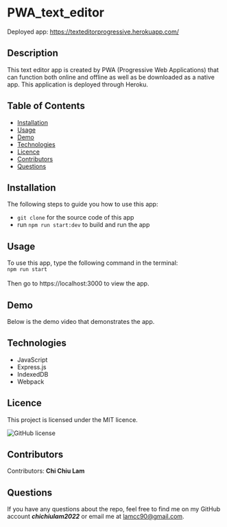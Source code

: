 # PWA_text_editor
Deployed app: https://texteditorprogressive.herokuapp.com/

## Description
This text editor app is created by PWA (Progressive Web Applications) that can function both online and offline as well as be downloaded as a native app. 
This application is deployed through Heroku.

## Table of Contents 
* [Installation](#installation)
* [Usage](#usage)
* [Demo](#demo)
* [Technologies](#technologies)
* [Licence](#licence)
* [Contributors](#contributors)
* [Questions](#questions)

## Installation
The following steps to guide you how to use this app: </br>
 * `git clone` for the source code of this app
 * run `npm run start:dev` to build and run the app
 
 ## Usage
 To use this app, type the following command in the terminal: </br>
 `npm run start`
 </br></br>
 Then go to https://localhost:3000 to view the app.
 
 ## Demo 
 Below is the demo video that demonstrates the app.
 
## Technologies
* JavaScript
* Express.js
* IndexedDB
* Webpack

## Licence
This project is licensed under the MIT licence. 

![GitHub license](https://img.shields.io/badge/license-MIT-blueviolet.svg)

## Contributors
​Contributors: <b>Chi Chiu Lam</b>

## Questions
If you have any questions about the repo, feel free to find me on my GitHub account <b><i>chichiulam2022</b></i> or email me at lamcc90@gmail.com.
